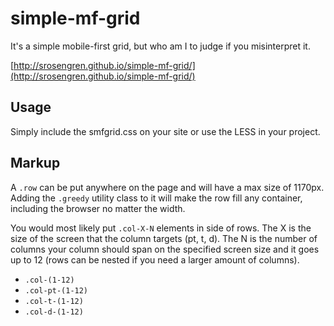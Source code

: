 simple-mf-grid
==============

It's a simple mobile-first grid, but who am I to judge if you misinterpret it.

[http://srosengren.github.io/simple-mf-grid/](http://srosengren.github.io/simple-mf-grid/)

## Usage

Simply include the smfgrid.css on your site or use the LESS in your project.

## Markup

A `.row` can be put anywhere on the page and will have a max size of 1170px. Adding the `.greedy` utility class to it will make the row fill any container, including the browser no matter the width.

You would most likely put `.col-X-N` elements in side of rows. The X is the size of the screen that the column targets (pt, t, d). The N is the number of columns your column should span on the specified screen size and it goes up to 12 (rows can be nested if you need a larger amount of columns). 

*  `.col-(1-12)`
*  `.col-pt-(1-12)`
*  `.col-t-(1-12)`
*  `.col-d-(1-12)`
